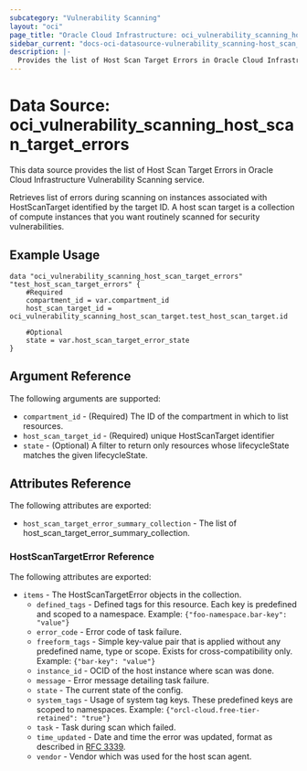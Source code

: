 ```yaml
---
subcategory: "Vulnerability Scanning"
layout: "oci"
page_title: "Oracle Cloud Infrastructure: oci_vulnerability_scanning_host_scan_target_errors"
sidebar_current: "docs-oci-datasource-vulnerability_scanning-host_scan_target_errors"
description: |-
  Provides the list of Host Scan Target Errors in Oracle Cloud Infrastructure Vulnerability Scanning service
---
```


# Data Source: oci_vulnerability_scanning_host_scan_target_errors
This data source provides the list of Host Scan Target Errors in Oracle Cloud Infrastructure Vulnerability Scanning service.

Retrieves list of errors during scanning on instances associated with HostScanTarget identified by the target ID. A host scan target is a collection of compute instances that you want routinely scanned for security vulnerabilities.


## Example Usage

```hcl
data "oci_vulnerability_scanning_host_scan_target_errors" "test_host_scan_target_errors" {
	#Required
	compartment_id = var.compartment_id
	host_scan_target_id = oci_vulnerability_scanning_host_scan_target.test_host_scan_target.id

	#Optional
	state = var.host_scan_target_error_state
}
```

## Argument Reference

The following arguments are supported:

* `compartment_id` - (Required) The ID of the compartment in which to list resources.
* `host_scan_target_id` - (Required) unique HostScanTarget identifier
* `state` - (Optional) A filter to return only resources whose lifecycleState matches the given lifecycleState.


## Attributes Reference

The following attributes are exported:

* `host_scan_target_error_summary_collection` - The list of host_scan_target_error_summary_collection.

### HostScanTargetError Reference

The following attributes are exported:

* `items` - The HostScanTargetError objects in the collection.
	* `defined_tags` - Defined tags for this resource. Each key is predefined and scoped to a namespace. Example: `{"foo-namespace.bar-key": "value"}` 
	* `error_code` - Error code of task failure.
	* `freeform_tags` - Simple key-value pair that is applied without any predefined name, type or scope. Exists for cross-compatibility only. Example: `{"bar-key": "value"}` 
	* `instance_id` - OCID of the host instance where scan was done.
	* `message` - Error message detailing task failure.
	* `state` - The current state of the config.
	* `system_tags` - Usage of system tag keys. These predefined keys are scoped to namespaces. Example: `{"orcl-cloud.free-tier-retained": "true"}` 
	* `task` - Task during scan which failed.
	* `time_updated` - Date and time the error was updated, format as described in [RFC 3339](https://tools.ietf.org/rfc/rfc3339).
	* `vendor` - Vendor which was used for the host scan agent.

